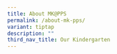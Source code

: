 ```yaml
---
title: About MK@PPS
permalink: /about-mk-pps/
variant: tiptap
description: ""
third_nav_title: Our Kindergarten
---
```

